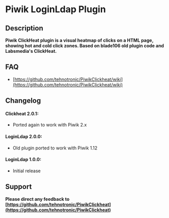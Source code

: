 # Piwik LoginLdap Plugin


## Description

**Piwik ClickHeat plugin is a visual heatmap of clicks on a HTML page, showing hot and cold click zones. Based on blade106 old plugin code and Labsmedia's ClickHeat.**


## FAQ

* [https://github.com/tehnotronic/PiwikClickheat/wiki](https://github.com/tehnotronic/PiwikClickheat/wiki)


## Changelog

#### Clickheat 2.0.1:
* Ported again to work with Piwik 2.x

#### LoginLdap 2.0.0:
* Old plugin ported to work with Piwik 1.12

#### LoginLdap 1.0.0:
* Initial release


## Support

**Please direct any feedback to [https://github.com/tehnotronic/PiwikClickheat](https://github.com/tehnotronic/PiwikClickheat)**
